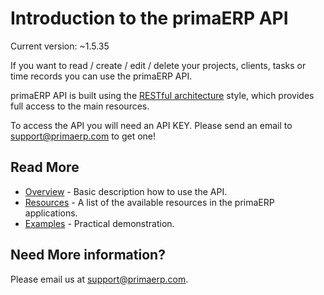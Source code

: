 Introduction to the primaERP API
==

Current version: ~1.5.35

If you want to read / create / edit / delete your projects, clients, tasks or time records you can use the primaERP API.

primaERP API is built using the [RESTful architecture](http://en.wikipedia.org/wiki/Restful) style, which provides full access to the main resources.

To access the API you will need an API KEY. Please send an email to [support@primaerp.com](mailto:support@primaerp.com) to get one!

## Read More

* [Overview](rest/README.md) - Basic description how to use the API.
* [Resources](resources/README.md) - A list of the available resources in the primaERP applications.
* [Examples](examples/README.md) - Practical demonstration.

## Need More information?

Please email us at [support@primaerp.com](mailto:support@primaerp.com).
